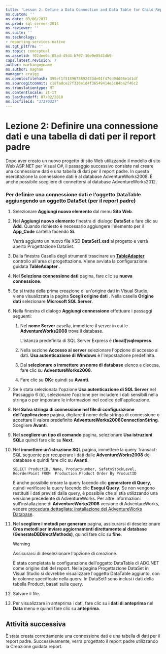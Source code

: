 ```yaml
---
title: 'Lesson 2: Define a Data Connection and Data Table for Child Report (Lezione 2: Definire una connessione dati e una tabella dati per il report padre) | Microsoft Docs'
ms.custom: ''
ms.date: 03/06/2017
ms.prod: sql-server-2014
ms.reviewer: ''
ms.suite: ''
ms.technology:
- reporting-services-native
ms.tgt_pltfrm: ''
ms.topic: conceptual
ms.assetid: f02dee0c-85ad-45d4-b707-10e9e8541db9
caps.latest.revision: 7
author: markingmyname
ms.author: maghan
manager: craigg
ms.openlocfilehash: 395ef1f5189678892433de01f47dd04d08e1d1df
ms.sourcegitcommit: c18fadce27f330e1d4f36549414e5c84ba2f46c2
ms.translationtype: MT
ms.contentlocale: it-IT
ms.lasthandoff: 07/02/2018
ms.locfileid: "37270327"
---
```

# <a name="lesson-2-define-a-data-connection-and-data-table-for-parent-report"></a>Lezione 2: Definire una connessione dati e una tabella di dati per il report padre
  Dopo aver creato un nuovo progetto di sito Web utilizzando il modello di sito Web ASP.NET per Visual C#, il passaggio successivo consiste nel creare una connessione dati e una tabella di dati per il report padre. In questa esercitazione la connessione dati è al database AdventureWorks2008. È anche possibile scegliere di connettersi al database AdventureWorks2012.  
  
### <a name="to-define-a-data-connection-and-data-table-by-adding-a-dataset-for-parent-report"></a>Per definire una connessione dati e l'oggetto DataTable aggiungendo un oggetto DataSet (per il report padre)  
  
1.  Selezionare **Aggiungi nuovo elemento** dal menu **Sito Web**.  
  
2.  Nel **Aggiungi nuovo elemento** finestra di dialogo **DataSet** e fare clic su **Add**. Quando richiesto è necessario aggiungere l'elemento per il **App_Code** cartella facendo **Sì**.  
  
     Verrà aggiunto un nuovo file XSD **DataSet1.xsd** al progetto e verrà aperto Progettazione DataSet.  
  
3.  Dalla finestra Casella degli strumenti trascinare un **[TableAdapter](http://msdn.microsoft.com/library/bz9tthwx\(v=vs.100\).aspx)** controllo all'area di progettazione. Viene avviata la configurazione guidata **TableAdapter** .  
  
4.  Nel **Seleziona connessione dati** pagina, fare clic su **nuova connessione**.  
  
5.  Se si tratta della prima creazione di un'origine dati in Visual Studio, viene visualizzata la pagina **Scegli origine dati** . Nella casella **Origine dati** selezionare **Microsoft SQL Server**.  
  
6.  Nella finestra di dialogo **Aggiungi connessione** effettuare i passaggi seguenti:  
  
    1.  Nel **nome Server** casella, immettere il server in cui le **AdventureWorks2008** trova il database.  
  
         L'istanza predefinita di SQL Server Express è **(local)\sqlexpress**.  
  
    2.  Nella sezione **Accesso al server** selezionare l'opzione di accesso ai dati. **Usa autenticazione di Windows** è l'impostazione predefinita.  
  
    3.  Dal **selezionare o immettere un nome di database** elenco a discesa, fare clic su **AdventureWorks2008**.  
  
    4.  Fare clic su **OK**e quindi su **Avanti**.  
  
7.  Se è stata selezionata l'opzione **Usa autenticazione di SQL Server** nel Passaggio 6 (b), selezionare l'opzione per includere i dati sensibili nella stringa o per impostare le informazioni nel codice dell'applicazione.  
  
8.  Nel **Salva stringa di connessione nel file di configurazione dell'applicazione** pagina, digitare il nome della stringa di connessione o accettare il valore predefinito **AdventureWorks2008ConnectionString**. Scegliere **Avanti**.  
  
9. Nel **scegliere un tipo di comando** pagina, selezionare **Usa istruzioni SQL**e quindi fare clic su **Next**.  
  
10. Nel **immettere un'istruzione SQL** pagina, immettere la query Transact-SQL seguente per recuperare i dati dalle **AdventureWorks2008** del database e quindi fare clic su **Avanti**.  
  
    ```  
    SELECT ProductID, Name, ProductNumber, SafetyStockLevel, ReorderPoint FROM  Production.Product Order By ProductID  
    ```  
  
     È anche possibile creare la query facendo clic **generatore di Query**, quindi verificare la query facendo clic **Esegui Query**. Se non vengono restituiti i dati previsti dalla query, è possibile che si stia utilizzando una versione precedente di AdventureWorks. Per altre informazioni sull'installazione di **AdventureWorks2008** versione di AdventureWorks, vedere [procedura dettagliata: installazione del AdventureWorks Database](http://msdn.microsoft.com/library/aa992075\(v=vs.100\).aspx).  
  
11. Nel **scegliere i metodi per generare** pagina, assicurarsi di deselezionare **Crea metodi per inviare aggiornamenti direttamente al database (GenerateDBDirectMethods)**, quindi fare clic su **fine**.  
  
    > [!WARNING]  
    >  Assicurarsi di deselezionare l'opzione di creazione.  
  
     È stata completata la configurazione dell'oggetto DataTable di ADO.NET come origine dati del report. Nella pagina Progettazione DataSet in Visual Studio si dovrebbe visualizzare l'oggetto DataTable aggiunto, con le colonne specificate nella query. In DataSet1 sono inclusi i dati della tabella Product, basati sulla query.  
  
12. Salvare il file.  
  
13. Per visualizzare in anteprima i dati, fare clic su **i dati di anteprima** nel **Data** menu e quindi fare clic su **anteprima**.  
  
## <a name="next-task"></a>Attività successiva  
 È stata creata correttamente una connessione dati e una tabella di dati per il report padre. Successivamente, verrà progettato il report padre utilizzando la Creazione guidata report.  
  
  
